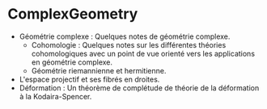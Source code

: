 # ComplexGeometry
* Géométrie complexe : Quelques notes de géométrie complexe.
    * Cohomologie : Quelques notes sur les différentes théories cohomologiques avec un point de vue orienté vers les applications en géométrie complexe.
    * Géométrie riemannienne et hermitienne.
* L'espace projectif et ses fibrés en droites.
* Déformation : Un théorème de complétude de théorie de la déformation à la Kodaira-Spencer.
